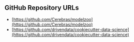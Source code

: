 

## GitHub Repository URLs
* [https://github.com/Cerebras/modelzoo](https://github.com/Cerebras/modelzoo)
* [https://github.com/drivendata/cookiecutter-data-science](https://github.com/drivendata/cookiecutter-data-science)
  
